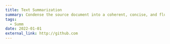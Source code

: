 ```yaml
---
title: Text Summarization
summary: Condense the source document into a coherent, concise, and fluent summary.
tags:
  - Summ
date: 2022-01-01
external_link: http://github.com
---
```

